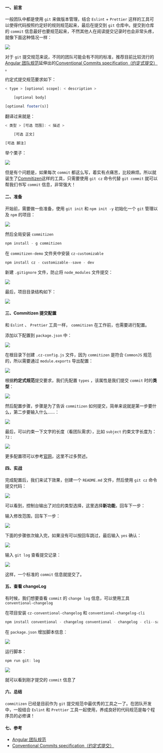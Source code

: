 #### 一、前言

一般团队中都是使用 `git` 来做版本管理，结合 `Eslint` + `Prettier` 这样的工具可以使得代码按照约定好的规则规范起来，最后在提交到 `git` 仓库中。提交到仓库的 `commit` 信息最好也要规范起来，不然其他人在阅读提交记录时也会非常头疼，就像下面这种情况一样：

![](https://files.mdnice.com/user/20608/f27808bc-f5b6-4342-aeb2-33bb4b542a61.png)

对于 `git` 提交规范来说，不同的团队可能会有不同的标准，推荐目前比较流行的 [Angular 团队规范](https://github.com/angular/angular.js/blob/master/DEVELOPERS.md#-git-commit-guidelines)延伸出的[Conventional Commits specification（约定式提交）](https://www.conventionalcommits.org/zh-hans/v1.0.0/) 。

约定式提交规范要求如下：

```js
< type > [optional scope]: < description >

    [optional body]

[optional footer(s)]
```

翻译过来就是：

```js
< 类型 > [可选 范围]: < 描述 >

    [可选 正文]

[可选 脚注]
```

举个栗子：

![](https://files.mdnice.com/user/20608/eda79b28-d27b-4b4f-bd4f-0353a714c399.png)

但是有个问题是，如果每次 `commit` 都这么写，着实有点痛苦，比较麻烦。所以就诞生了[Commitizen](<[github.com/commitizen/cz-cli](https://github.com/commitizen/cz-cli)>)这样的工具，只需要使用 `git cz` 命令代替 `git commit` 就可以帮我们书写 `commit` 信息，非常强大！

#### 二、准备

开始前，需要做一些准备，使用 `git init` 和 `npm init -y` 初始化一个 `git` 管理以及 `npm` 的项目：

![](https://files.mdnice.com/user/20608/b3cd84a3-a9db-419a-aa66-20046e3ea64b.png)

然后全局安装 `commitizen`

```js
npm install - g commitizen
```

在 `commitizen-demo` 文件夹中安装 `cz-customizable`

```js
npm install cz - customizable--save - dev
```

新建 `.gitignore` 文件，防止将 `node_modules` 文件提交：

![](https://files.mdnice.com/user/20608/f4dcc534-e4b0-443c-b34d-f175d14c4b34.png)

最后，项目目录结构如下：

![](https://files.mdnice.com/user/20608/d34d79b7-b1f8-4667-8be0-ff94a1b7c970.png)

#### 三、Commitizen 提交配置

和 `Eslint` 、 `Prettier` 工具一样， `commitizen` 在工作前，也需要进行配置。

添加以下配置到 `package.json` 中：

![](https://files.mdnice.com/user/20608/17e4cdaf-69bf-432f-8fed-69a2c28bd1f6.png)

在根目录下创建 `.cz-config.js` 文件，因为 `commitizen` 是符合 `CommonJS` 规范的，所以需要通过 `module.exports` 导出配置：

![](https://files.mdnice.com/user/20608/1b6b485d-8fd4-4c61-b217-bbf7328715f3.png)

根据**约定式规范**提交要求，我们先配置 `types` ，该属性是我们提交 `commit` 时的**类型**：

![](https://files.mdnice.com/user/20608/f89dbc9f-607b-4b87-830c-e35bcfbf6cb0.png)

然后配置步骤，步骤是为了告诉 `commitizen` 如何提交，简单来说就是第一步要什么，第二步要输入什么……：

![](https://files.mdnice.com/user/20608/a51f7a69-381f-4b66-a0f2-934a41d7dc17.png)

最后，可以约束一下文字的长度（看团队需求），比如 `subject` 约束文字长度为： `72` :

![](https://files.mdnice.com/user/20608/9d619659-694b-470f-8464-574cf0e264e0.png)

更多配置项可以参考[官网](https://github.com/commitizen/cz-cli)，这里不过多赘述。

#### 四、实战

完成配置后，我们来试下效果，创建一个 `README.md` 文件，然后使用 `git cz` 命令提交代码：

![](https://files.mdnice.com/user/20608/3145a318-1a3d-4767-a2ff-e5b71b7daa91.png)

可以看到，控制台输出了对应的类型选择，这里选择**新功能**，回车下一步：

输入修改范围，回车下一步：

![](https://files.mdnice.com/user/20608/f89ba31f-6bac-449c-b3aa-610505339640.png)

下面的步骤依次输入完，如果没有可以按回车跳过，最后输入 `yes` 确认：

![](https://files.mdnice.com/user/20608/a477e6ee-4aa9-4c38-947a-d619a7463e86.png)

输入 `git log` 查看提交记录：

![](https://files.mdnice.com/user/20608/cda2d7e4-eed2-4f51-afc8-e3f5c3be39ee.png)

这样，一个标准的 `commit` 信息就提交了。

#### 五、查看 changeLog

有时候，我们想要查看 `commit` 的 `change log` 信息，可以使用工具 `conventional-changelog`

在项目安装 `cz-conventional-changelog` 和 `conventional-changelog-cli`

```js
npm install conventional - changelog conventional - changelog - cli--save - dev
```

在 `package.json` 增加脚本信息：

![](https://files.mdnice.com/user/20608/79363948-b1eb-47f4-9c84-d3494d6c9353.png)

运行脚本：

```js
npm run git: log
```

![](https://files.mdnice.com/user/20608/0c1ae36b-6d1b-4ce1-a15e-30948a843011.png)

就可以看到刚才提交的 `commit` 信息了

#### 六、总结

`commitizen` 已经是目前作为 `git` 提交规范中最优秀的工具之一了。在团队开发中，一般结合 `Eslint` 和 `Prettier` 工具一起使用，养成良好的代码规范是每个程序员的必修课！

#### 七、参考

* [Angular 团队规范](https://github.com/angular/angular.js/blob/master/DEVELOPERS.md#-git-commit-guidelines)
* [Conventional Commits specification（约定式提交）](https://www.conventionalcommits.org/zh-hans/v1.0.0/)
